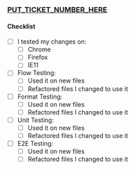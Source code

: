 ### [PUT_TICKET_NUMBER_HERE](https://google.com)

<!---
Add context about what the PR is about!
-->

#### Checklist

- [ ] I tested my changes on:
  - [ ] Chrome
  - [ ] Firefox
  - [ ] IE11

- [ ] Flow Testing:
  - [ ] Used it on new files
  - [ ] Refactored files I changed to use it

- [ ] Format Testing:
  - [ ] Used it on new files
  - [ ] Refactored files I changed to use it
  
- [ ] Unit Testing:
  - [ ] Used it on new files
  - [ ] Refactored files I changed to use it
  
- [ ] E2E Testing:
  - [ ] Used it on new files
  - [ ] Refactored files I changed to use it
